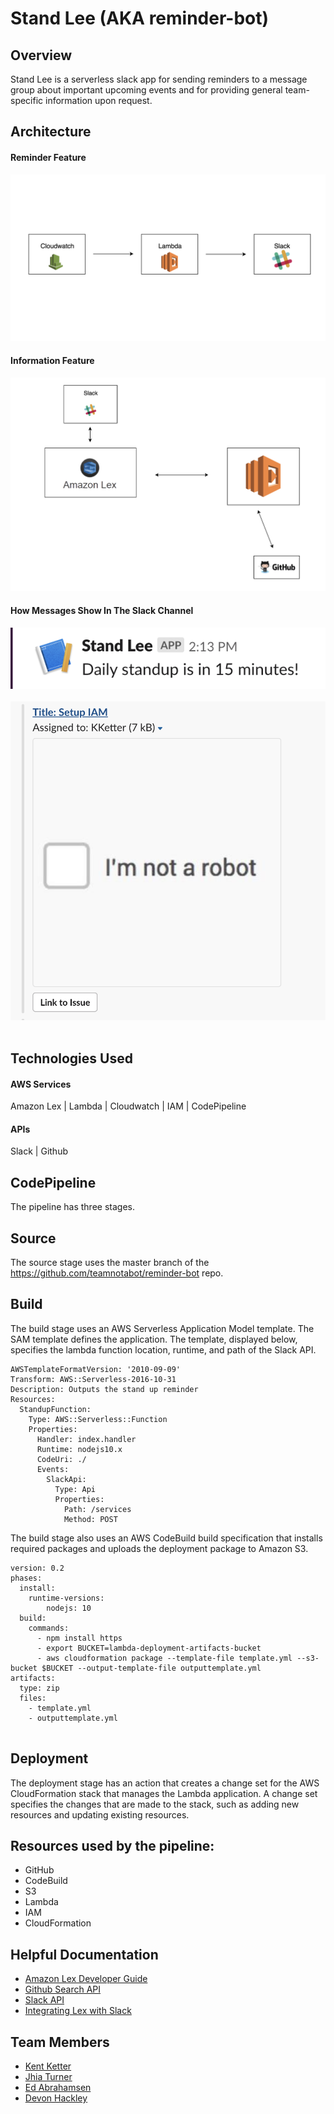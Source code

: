 # Stand Lee (AKA reminder-bot)
## Overview
Stand Lee is a serverless slack app for sending reminders to a message group about important upcoming events and for providing general team-specific information upon request.

## Architecture

#### Reminder Feature

![alt text](assets/architecture-1.png "Reminder feature architecture diagram")

#### Information Feature

![alt text](assets/architecture-02.png "Reminder feature architecture diagram")

#### How Messages Show In The Slack Channel
![alt text](assets/stand-up-reminder-app.png "Logo Title Text 1")
&emsp;
&emsp;
![alt text](assets/issues-github.png)
&emsp;


## Technologies Used

#### AWS Services
Amazon Lex |
Lambda  |
Cloudwatch  |
IAM  |
CodePipeline

#### APIs
Slack  |
Github

## CodePipeline

The pipeline has three stages.

## Source
The source stage uses the master branch of the https://github.com/teamnotabot/reminder-bot repo.

## Build
The build stage uses an AWS Serverless Application Model template. The SAM template defines the application. The template, displayed below, specifies the lambda function location, runtime, and path of the Slack API.

```
AWSTemplateFormatVersion: '2010-09-09'
Transform: AWS::Serverless-2016-10-31
Description: Outputs the stand up reminder
Resources:
  StandupFunction:
    Type: AWS::Serverless::Function
    Properties:
      Handler: index.handler
      Runtime: nodejs10.x
      CodeUri: ./
      Events:
        SlackApi:
          Type: Api
          Properties:
            Path: /services
            Method: POST
```

The build stage also uses an AWS CodeBuild build specification that installs required packages and uploads the deployment package to Amazon S3.

```
version: 0.2
phases:
  install:
    runtime-versions:
        nodejs: 10
  build:
    commands:
      - npm install https
      - export BUCKET=lambda-deployment-artifacts-bucket
      - aws cloudformation package --template-file template.yml --s3-bucket $BUCKET --output-template-file outputtemplate.yml
artifacts:
  type: zip
  files:
    - template.yml
    - outputtemplate.yml
    
```

## Deployment
The deployment stage has an action that creates a change set for the AWS CloudFormation stack that manages the Lambda application. A change set specifies the changes that are made to the stack, such as adding new resources and updating existing resources.

## Resources used by the pipeline:

- GitHub
- CodeBuild
- S3
- Lambda
- IAM
- CloudFormation

## Helpful Documentation
 - [Amazon Lex Developer Guide](https://docs.aws.amazon.com/lex/latest/dg/what-is.html)
 - [Github Search API](https://developer.github.com/v3/search/#constructing-a-search-query)
 - [Slack API](https://api.slack.com/)
 - [Integrating Lex with Slack](https://docs.aws.amazon.com/lex/latest/dg/slack-bot-association.html)
  
## Team Members
- [Kent Ketter](https://github.com/KKetter)
- [Jhia Turner](https://github.com/jhimitu)
- [Ed Abrahamsen](https://github.com/esa2)
- [Devon Hackley](https://github.com/devonhackley)
